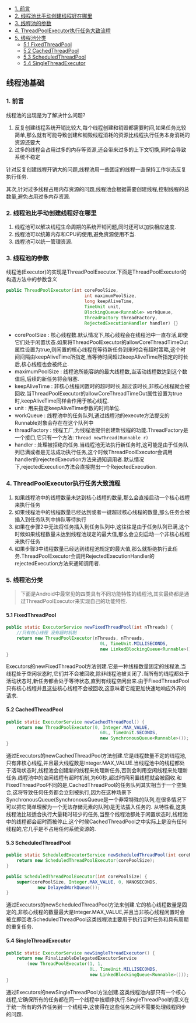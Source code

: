 - [1. 前言](#head1)
- [2. 线程池比手动创建线程好在哪里](#head2)
- [3. 线程池的参数](#head3)
- [4. ThreadPoolExecutor执行任务大致流程](#head4)
- [5. 线程池分类](#head5)
	- [5.1 FixedThreadPool](#head6)
	- [5.2 CachedThreadPool](#head7)
	- [5.3 ScheduledThreadPool](#head8)
	- [5.4 SingleThreadExecutor](#head9)

线程池基础
---

### <span id="head1">1. 前言</span>

线程池的出现是为了解决什么问题?

1. 反复创建线程系统开销比较大,每个线程创建和销毁都需要时间,如果任务比较简单,那么就有可能导致创建和销毁线程消耗的资源比线程执行任务本身消耗的资源还要大
2. 过多的线程会占用过多的内存等资源,还会带来过多的上下文切换,同时会导致系统不稳定

针对反复创建线程开销大的问题,线程池用一些固定的线程一直保持工作状态反复执行任务.

其次,针对过多线程占用内存资源的问题,线程池会根据需要创建线程,控制线程的总数量,避免占用过多内存资源.

### <span id="head2">2. 线程池比手动创建线程好在哪里</span>

1. 线程池可以解决线程生命周期的系统开销问题,同时还可以加快相应速度.
2. 线程池可以统筹内存和CPU的使用,避免资源使用不当.
3. 线程池可以统一管理资源.

### <span id="head3">3. 线程池的参数</span>

线程池(Executor)的实现是ThreadPoolExecutor.下面是ThreadPoolExecutor的构造方法中的参数含义

```java
public ThreadPoolExecutor(int corePoolSize,
                              int maximumPoolSize,
                              long keepAliveTime,
                              TimeUnit unit,
                              BlockingQueue<Runnable> workQueue,
                              ThreadFactory threadFactory,
                              RejectedExecutionHandler handler) {}
```

- corePoolSize : 核心线程数.默认情况下,核心线程会在线程池中一直存活,即使它们处于闲置状态.如果将ThreadPoolExecutor的allowCoreThreadTimeOut属性设置为true,则闲置的核心线程在等待新任务到来时会有超时策略,这个时间间隔由keepAliveTime所指定,当等待时间超过keepAliveTime所指定的时长后,核心线程也会被终止.
- maximumPoolSize : 线程池所能容纳的最大线程数,当活动线程数达到这个数值后,后续的新任务将会阻塞.
- keepAliveTime : 非核心线程闲置时的超时时长,超过该时长,非核心线程就会被回收.当ThreadPoolExecutor的allowCoreThreadTimeOut属性设置为true时,keepAliveTime同样会作用于核心线程.
- unit : 用来指定keepAliveTime参数的时间单位.
- workQueue : 线程池中的任务队列,通过线程池的execute方法提交的Runnable对象会存在在这个队列中
- threadFactory : 线程工厂,为线程池提供创建新线程的功能.ThreadFactory是一个接口,它只有一个方法: `Thread newThread(Runnable r)`
- handler : 处理被拒绝的任务.当线程池无法执行新任务时,这可能是由于任务队列已满或者是无法成功执行任务,这个时候ThreadPoolExecutor会调用handler的rejectedExecution方法来通知调用者.默认情况下,rejectedExecution方法会直接抛出一个RejectedExecution.

### <span id="head4">4. ThreadPoolExecutor执行任务大致流程</span>

1. 如果线程池中的线程数量未达到核心线程的数量,那么会直接启动一个核心线程来执行任务
2. 如果线程池中的线程数量已经达到或者一键超过核心线程的数量,那么任务会被插入到任务队列中排队等待执行
3. 如果在步骤2中无法将任务插入到任务队列中,这往往是由于任务队列已满,这个时候如果线程数量未达到线程池规定的最大值,那么会立刻启动一个非核心线程来执行任务
4. 如果步骤3中线程数量已经达到线程池规定的最大值,那么就拒绝执行此任务.ThreadPoolExecutor会调用RejectedExecutionHandler的rejectedExecution方法来通知调用者.

### <span id="head5">5. 线程池分类</span>

> 下面是Android中最常见的四类具有不同功能特性的线程池,其实最终都是通过ThreadPoolExecutor来实现自己的功能特性.

#### <span id="head6">5.1 FixedThreadPool</span>

```java
public static ExecutorService newFixedThreadPool(int nThreads) {
    //只有核心线程 没有超时机制
    return new ThreadPoolExecutor(nThreads, nThreads,
                                    0L, TimeUnit.MILLISECONDS,
                                    new LinkedBlockingQueue<Runnable>());
}
```

Executors的newFixedThreadPool方法创建.它是一种线程数量固定的线程池,当线程处于空闲状态时,它们并不会被回收,除非线程池被关闭了.当所有的线程都处于活动状态时,新任务都会处于等待状态,直到有线程空闲出来.由于FixedThreadPool只有核心线程并且这些核心线程不会被回收,这意味着它能更加快速地响应外界的请求.

#### <span id="head7">5.2 CachedThreadPool</span>

```java
public static ExecutorService newCachedThreadPool() {
    return new ThreadPoolExecutor(0, Integer.MAX_VALUE,
                                    60L, TimeUnit.SECONDS,
                                    new SynchronousQueue<Runnable>());
}
```

通过Executors的newCachedThreadPool方法创建.它是线程数量不定的线程池,只有非核心线程,并且最大线程数是Integer.MAX_VALUE.当线程池中的线程都处于活动状态时,线程池会创建新的线程来处理新任务,否则会利用空闲线程来处理新任务.线程池中的空闲线程有超时机制,为60秒,超过时间闲置线程就会被回收.和FixedThreadPool不同的是,CachedThreadPool的任务队列其实相当于一个空集合,这将导致任何任务都会立刻被执行,因为在这种场景下SynchronousQueue(SynchronousQueue是一个非常特殊的队列,在很多情况下可以把它简单理解为一个无法存储元素的队列)是无法插入任务的. 从特性看,这类线程池比较适合执行大量耗时较少的任务,当整个线程池都处于闲置状态时,线程池中的线程都会超时而被停止,这个时候CachedThreadPool之中实际上是没有任何线程的,它几乎是不占用任何系统资源的.

#### <span id="head8">5.3 ScheduledThreadPool</span>

```java
public static ScheduledExecutorService newScheduledThreadPool(int corePoolSize) {
    return new ScheduledThreadPoolExecutor(corePoolSize);
}

public ScheduledThreadPoolExecutor(int corePoolSize) {
    super(corePoolSize, Integer.MAX_VALUE, 0, NANOSECONDS,
            new DelayedWorkQueue());
}
```

通过Executors的newScheduledThreadPool方法来创建.它的核心线程数量是固定的,非核心线程的数量最大是Integer.MAX_VALUE,并且当非核心线程闲置时会被立即回收.ScheduledThreadPool这类线程池主要用于执行定时任务和具有周期的重复任务.

#### <span id="head9">5.4 SingleThreadExecutor</span>

```java
public static ExecutorService newSingleThreadExecutor() {
    return new FinalizableDelegatedExecutorService
        (new ThreadPoolExecutor(1, 1,
                                0L, TimeUnit.MILLISECONDS,
                                new LinkedBlockingQueue<Runnable>()));
}
```

通过Executors的newSingleThreadPool方法创建.这类线程池内部只有一个核心线程,它确保所有的任务都在同一个线程中按顺序执行.SingleThreadPool的意义在于统一所有的外界任务到一个线程中,这使得在这些任务之间不需要处理线程同步的问题.
